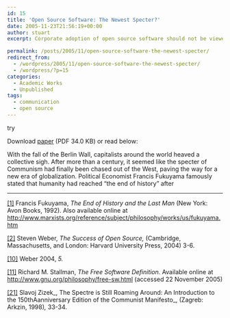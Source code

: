 ```yaml
---
id: 15
title: 'Open Source Software: The Newest Specter?'
date: 2005-11-23T21:56:19+00:00
author: stuart
excerpt: Corporate adoption of open source software should not be viewed as antithetical to capitalism; rather, it is an example of corporations co-opting Communism to become more capitalist.

permalink: /posts/2005/11/open-source-software-the-newest-specter/
redirect_from:
  - /wordpress/2005/11/open-source-software-the-newest-specter/
  - /wordpress/?p=15
categories:
  - Academic Works
  - Unpublished
tags:
  - communication
  - open source
---
```

try

Download [paper](http://www.stuartgeiger.com/portfolio/papers/osscommunism.pdf) (PDF 34.0 KB) or read below:

With the fall of the Berlin Wall, capitalists around the world heaved a collective sigh. After more than a century, it seemed like the specter of Communism had finally been chased out of the West, paving the way for a new era of globalization. Political Economist Francis Fukuyama famously stated that humanity had reached &#8220;the end of history&#8221; after

<hr size="1" />

<a name="_ftn1" href="#_ftnref1">[1]</a> Francis Fukuyama, _The End of History and the Last Man_ (New York: Avon Books, 1992). Also available online at http://www.marxists.org/reference/subject/philosophy/works/us/fukuyama.htm</p>

<a name="_ftn2" href="#_ftnref2">[2]</a> Steven Weber, _The Success of Open Source,_ (Cambridge, Massachusetts, and London: Harvard University Press, 2004) 3-6.



<a name="_ftn10" href="#_ftnref10">[10]</a> Weber 2004, _5._

<a name="_ftn11" href="#_ftnref11">[11]</a> Richard M. Stallman, _The Free Software Definition._ Available online at <http://www.gnu.org/philosophy/free-sw.html> (accessed 22 November 2005)

<a name="_ftn21" href="#_ftnref21">[21]</a> Slavoj Zizek_, The Spectre is Still Roaming Around: An Introduction to the 150thAanniversary Edition of the Communist Manifesto_, (Zagreb: Arkzin, 1998)_,_ 33-34.

<!--more-->
